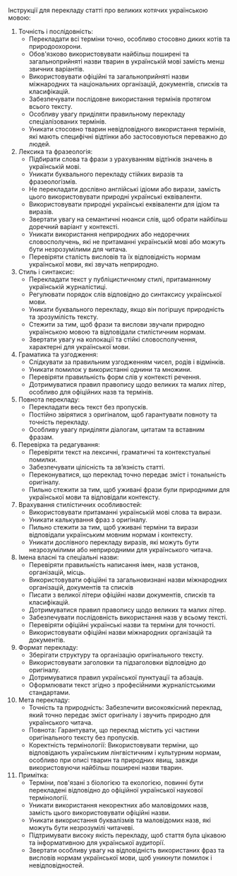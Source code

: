 Інструкції для перекладу статті про великих котячих українською мовою:
1. Точність і послідовність:
    - Перекладати всі терміни точно, особливо стосовно диких котів та природоохорони.
    - Обов'язково використовувати найбільш поширені та загальноприйняті назви тварин в українській мові замість менш звичних варіантів.
    - Використовувати офіційні та загальноприйняті назви міжнародних та національних організацій, документів, списків та класифікацій.
    - Забезпечувати послідовне використання термінів протягом всього тексту.
    - Особливу увагу приділяти правильному перекладу спеціалізованих термінів.
    - Уникати стосовно тварин невідповідного використання термінів, які мають специфічні відтінки або застосовуються переважно до людей.
2. Лексика та фразеологія:
    - Підбирати слова та фрази з урахуванням відтінків значень в українській мові.
    - Уникати буквального перекладу стійких виразів та фразеологізмів.
    - Не перекладати дослівно англійські ідіоми або вирази, замість цього використовувати природні українські еквіваленти.
    - Використовувати природні українські еквіваленти для ідіом та виразів.
    - Звертати увагу на семантичні нюанси слів, щоб обрати найбільш доречний варіант у контексті.
    - Уникати використання неприродних або недоречних словосполучень, які не притаманні українській мові або можуть бути незрозумілими для читача.
    - Перевіряти сталість висловів та їх відповідність нормам української мови, які звучать неприродно.
3. Стиль і синтаксис:
    - Перекладати текст у публіцистичному стилі, притаманному українській журналістиці.
    - Регулювати порядок слів відповідно до синтаксису української мови.
    - Уникати буквального перекладу, якщо він погіршує природність та зрозумілість тексту.
    - Стежити за тим, щоб фрази та вислови звучали природно українською мовою та відповідали стилістичним нормам.
    - Звертати увагу на колокації та стійкі словосполучення, характерні для української мови.
4. Граматика та узгодження:
    - Слідкувати за правильним узгодженням чисел, родів і відмінків.
    - Уникати помилок у використанні однини та множини.
    - Перевіряти правильність форм слів у контексті речення.
    - Дотримуватися правил правопису щодо великих та малих літер, особливо для офіційних назв та термінів.
5. Повнота перекладу:
    - Перекладати весь текст без пропусків.
    - Постійно звірятися з оригіналом, щоб гарантувати повноту та точність перекладу.
    - Особливу увагу приділяти діалогам, цитатам та вставним фразам.
6. Перевірка та редагування:
    - Перевіряти текст на лексичні, граматичні та контекстуальні помилки.
    - Забезпечувати цілісність та зв’язність статті.
    - Переконуватися, що переклад точно передає зміст і тональність оригіналу.
    - Пильно стежити за тим, щоб уживані фрази були природними для української мови та відповідали контексту.
7. Врахування стилістичних особливостей:
    - Використовувати притаманні українській мові слова та вирази.
    - Уникати калькування фраз з оригіналу.
    - Пильно стежити за тим, щоб уживані терміни та вирази відповідали українським мовним нормам і контексту.
    - Уникати дослівного перекладу виразів, які можуть бути незрозумілими або неприродними для українського читача.
8. Імена власні та спеціальні назви:
    - Перевіряти правильність написання імен, назв установ, організацій, місць.
    - Використовувати офіційні та загальновизнані назви міжнародних організацій, документів та списків
    - Писати з великої літери офіційні назви документів, списків та класифікацій.
    - Дотримуватися правил правопису щодо великих та малих літер.
    - Забезпечувати послідовність використання назв у всьому тексті.
    - Перевіряти офіційні українські назви та терміни для точності.
    - Використовувати офіційні назви міжнародних організацій та документів.
9. Формат перекладу:
    - Зберігати структуру та організацію оригінального тексту.
    - Використовувати заголовки та підзаголовки відповідно до оригіналу.
    - Дотримуватися правил української пунктуації та абзаців.
    - Оформлювати текст згідно з професійними журналістськими стандартами.
10. Мета перекладу:
    - Точність та природність: Забезпечити високоякісний переклад, який точно передає зміст оригіналу і звучить природно для українського читача.
    - Повнота: Гарантувати, що переклад містить усі частини оригінального тексту без пропусків.
    - Коректність термінології: Використовувати терміни, що відповідають українським лінгвістичним і культурним нормам, особливо при описі тварин та природних явищ, завжди використовуючи найбільш поширені назви тварин.
11. Примітка:
    - Терміни, пов'язані з біологією та екологією, повинні бути перекладені відповідно до офіційної української наукової термінології.
    - Уникати використання некоректних або маловідомих назв, замість цього використовувати офіційні назви.
    - Уникати використання буквалізмів та маловідомих назв, які можуть бути незрозумілі читачеві.
    - Підтримувати високу якість перекладу, щоб стаття була цікавою та інформативною для української аудиторії.
    - Звертати особливу увагу на відповідність використаних фраз та висловів нормам української мови, щоб уникнути помилок і невідповідностей.
